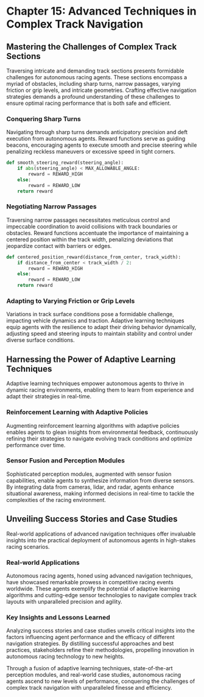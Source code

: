 # Chapter 15: Advanced Techniques in Complex Track Navigation

## Mastering the Challenges of Complex Track Sections

Traversing intricate and demanding track sections presents formidable challenges for autonomous racing agents. These sections encompass a myriad of obstacles, including sharp turns, narrow passages, varying friction or grip levels, and intricate geometries. Crafting effective navigation strategies demands a profound understanding of these challenges to ensure optimal racing performance that is both safe and efficient.

### Conquering Sharp Turns
Navigating through sharp turns demands anticipatory precision and deft execution from autonomous agents. Reward functions serve as guiding beacons, encouraging agents to execute smooth and precise steering while penalizing reckless maneuvers or excessive speed in tight corners.

```python
def smooth_steering_reward(steering_angle):
    if abs(steering_angle) < MAX_ALLOWABLE_ANGLE:
        reward = REWARD_HIGH
    else:
        reward = REWARD_LOW
    return reward
```

### Negotiating Narrow Passages
Traversing narrow passages necessitates meticulous control and impeccable coordination to avoid collisions with track boundaries or obstacles. Reward functions accentuate the importance of maintaining a centered position within the track width, penalizing deviations that jeopardize contact with barriers or edges.

```python
def centered_position_reward(distance_from_center, track_width):
    if distance_from_center < track_width / 2:
        reward = REWARD_HIGH
    else:
        reward = REWARD_LOW
    return reward
```

### Adapting to Varying Friction or Grip Levels
Variations in track surface conditions pose a formidable challenge, impacting vehicle dynamics and traction. Adaptive learning techniques equip agents with the resilience to adapt their driving behavior dynamically, adjusting speed and steering inputs to maintain stability and control under diverse surface conditions.

## Harnessing the Power of Adaptive Learning Techniques

Adaptive learning techniques empower autonomous agents to thrive in dynamic racing environments, enabling them to learn from experience and adapt their strategies in real-time.

### Reinforcement Learning with Adaptive Policies
Augmenting reinforcement learning algorithms with adaptive policies enables agents to glean insights from environmental feedback, continuously refining their strategies to navigate evolving track conditions and optimize performance over time.

### Sensor Fusion and Perception Modules
Sophisticated perception modules, augmented with sensor fusion capabilities, enable agents to synthesize information from diverse sensors. By integrating data from cameras, lidar, and radar, agents enhance situational awareness, making informed decisions in real-time to tackle the complexities of the racing environment.

## Unveiling Success Stories and Case Studies

Real-world applications of advanced navigation techniques offer invaluable insights into the practical deployment of autonomous agents in high-stakes racing scenarios.

### Real-world Applications
Autonomous racing agents, honed using advanced navigation techniques, have showcased remarkable prowess in competitive racing events worldwide. These agents exemplify the potential of adaptive learning algorithms and cutting-edge sensor technologies to navigate complex track layouts with unparalleled precision and agility.

### Key Insights and Lessons Learned
Analyzing success stories and case studies unveils critical insights into the factors influencing agent performance and the efficacy of different navigation strategies. By distilling successful approaches and best practices, stakeholders refine their methodologies, propelling innovation in autonomous racing technology to new heights.

Through a fusion of adaptive learning techniques, state-of-the-art perception modules, and real-world case studies, autonomous racing agents ascend to new levels of performance, conquering the challenges of complex track navigation with unparalleled finesse and efficiency.
